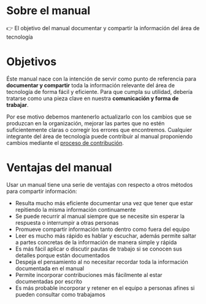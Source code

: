 # Sobre el manual

<aside>
👉 El objetivo del manual documentar y compartir la información del área de tecnología

</aside>

# Objetivos

Éste manual nace con la intención de servir como punto de referencia para **documentar y compartir** toda la información relevante del área de tecnología de forma fácil y eficiente. Para que cumpla su utilidad, debería tratarse como una pieza clave en nuestra **comunicación y forma de trabajar**.

Por ese motivo debemos mantenerlo actualizarlo con los cambios que se produzcan en la organización, mejorar las partes que no estén suficientemente claras o corregir los errores que encontremos. Cualquier integrante del área de tecnología puede contribuir al manual proponiendo cambios mediante el [proceso de contribución](Contribuciones%203f75d76ad670410eb27e65dc720d0de8.md).

# Ventajas del manual

Usar un manual tiene una serie de ventajas con respecto a otros métodos para compartir información:

- Resulta mucho más eficiente documentar una vez que tener que estar repitiendo la misma información continuamente
- Se puede recurrir al manual siempre que se necesite sin esperar la respuesta o interrumpir a otras personas
- Promueve compartir información tanto dentro como fuera del equipo
- Leer es mucho más rápido es hablar y escuchar, además permite saltar a partes concretas de la información de manera simple y rápida
- Es más fácil aplicar o discutir pautas de trabajo si se conocen sus detalles porque están documentados
- Despeja el pensamiento al no necesitar recordar toda la información documentada en el manual
- Permite incorporar contribuciones más fácilmente al estar documentadas por escrito
- Es más probable incorporar y retener en el equipo a personas afines si pueden consultar como trabajamos